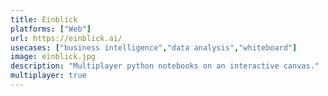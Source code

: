 ```yaml
---
title: Einblick
platforms: ["Web"]
url: https://einblick.ai/
usecases: ["business intelligence","data analysis","whiteboard"]
image: einblick.jpg
description: "Multiplayer python notebooks on an interactive canvas."
multiplayer: true
---
```

